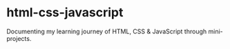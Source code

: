 # html-css-javascript
Documenting my learning journey of HTML, CSS &amp; JavaScript through mini-projects.
